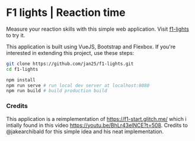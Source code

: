 # F1 lights | Reaction time

Measure your reaction skills with this simple web application. Visit
[f1-lights](http://jan25.github.io/f1-lights) to try it.

This application is built using VueJS, Bootstrap and Flexbox. If you're interested in extending this project, use these steps:

```sh
git clone https://github.com/jan25/f1-lights.git
cd f1-lights

npm install
npm run serve # run local dev server at localhost:8080
npm run build # build production build
```

### Credits

This application is a reimplementation of https://f1-start.glitch.me/ which
i intially found in this video https://youtu.be/BhLr43elNCE?t=508. Credits to @jakearchibald for this simple idea and his neat implementation.
